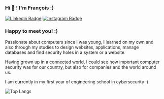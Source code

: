 ### Hi 👋 ! I'm François :)

[![Linkedin Badge](https://img.shields.io/badge/-LinkedIn-0e76a8?style=flat-square&logo=Linkedin&logoColor=white)](https://www.linkedin.com/in/fran%C3%A7ois-peralde-49b5001b1/)
[![Instagram Badge](https://img.shields.io/badge/-Instagram-e4405f?style=flat-square&logo=Instagram&logoColor=white)](https://www.instagram.com/dynxtsx/)

### Happy to meet you! :)

Passionate about computers since I was young, I learned on my own and also through my studies to design websites, applications, manage databases and find security holes in a system or a website.

Having grown up in a connected world, I could see how important computer security was for our country, but also for companies and the world around us.

I am currently in my first year of engineering school in cybersecurity :)

![Top Langs](https://github-readme-stats.vercel.app/api/top-langs/?username=DYNXTSX&layout=compact&show_icons=true&theme=tokyonight&langs_count=10)


<!--
**DYNXTSX/DYNXTSX** is a ✨ _special_ ✨ repository because its `README.md` (this file) appears on your GitHub profile.

Here are some ideas to get you started:

- 🔭 I’m currently working on ...
- 🌱 I’m currently learning ...
- 👯 I’m looking to collaborate on ...
- 🤔 I’m looking for help with ...
- 💬 Ask me about ...
- 📫 How to reach me: ...
- 😄 Pronouns: ...
- ⚡ Fun fact: ...
-->
